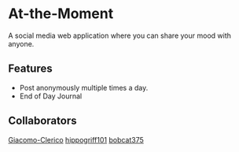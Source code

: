 # At-the-Moment

A social media web application where you can share your mood with anyone.

## Features
- Post anonymously multiple times a day.
- End of Day Journal

## Collaborators

[Giacomo-Clerico](https://github.com/Giacomo-Clerico)
[hippogriff101](https://github.com/hippogriff101)
[bobcat375](https://github.com/bobcat375)
